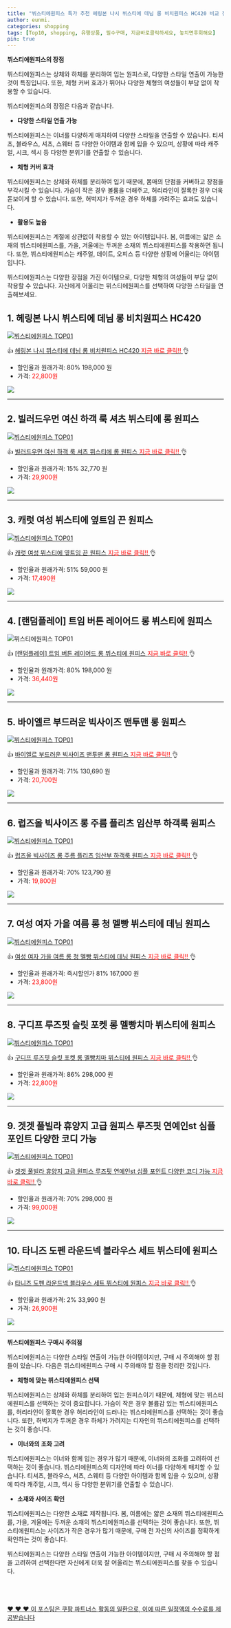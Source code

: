 ```yaml
---
title: "뷔스티에원피스 특가 추천 헤링본 나시 뷔스티에 데님 롱 비치원피스 HC420 비교 장점"
author: eunmi.
categories: shopping
tags: [Top10, shopping, 유행상품, 필수구매, 지금바로클릭하세요, 놓치면후회해요]
pin: true
---
```

**뷔스티에원피스의 장점**

뷔스티에원피스는 상체와 하체를 분리하여 입는 원피스로, 다양한 스타일 연출이 가능한 것이 특징입니다. 또한, 체형 커버 효과가 뛰어나 다양한 체형의 여성들이 부담 없이 착용할 수 있습니다.

뷔스티에원피스의 장점은 다음과 같습니다.

* **다양한 스타일 연출 가능**

뷔스티에원피스는 이너를 다양하게 매치하여 다양한 스타일을 연출할 수 있습니다. 티셔츠, 블라우스, 셔츠, 스웨터 등 다양한 아이템과 함께 입을 수 있으며, 상황에 따라 캐주얼, 시크, 섹시 등 다양한 분위기를 연출할 수 있습니다.

* **체형 커버 효과**

뷔스티에원피스는 상체와 하체를 분리하여 입기 때문에, 몸매의 단점을 커버하고 장점을 부각시킬 수 있습니다. 가슴이 작은 경우 볼륨을 더해주고, 허리라인이 잘록한 경우 더욱 돋보이게 할 수 있습니다. 또한, 허벅지가 두꺼운 경우 하체를 가려주는 효과도 있습니다.

* **활용도 높음**

뷔스티에원피스는 계절에 상관없이 착용할 수 있는 아이템입니다. 봄, 여름에는 얇은 소재의 뷔스티에원피스를, 가을, 겨울에는 두꺼운 소재의 뷔스티에원피스를 착용하면 됩니다. 또한, 뷔스티에원피스는 캐주얼, 데이트, 오피스 등 다양한 상황에 어울리는 아이템입니다.

뷔스티에원피스는 다양한 장점을 가진 아이템으로, 다양한 체형의 여성들이 부담 없이 착용할 수 있습니다. 자신에게 어울리는 뷔스티에원피스를 선택하여 다양한 스타일을 연출해보세요.

   

## 1. 헤링본 나시 뷔스티에 데님 롱 비치원피스 HC420

[![뷔스티에원피스 TOP01](https://thumbnail7.coupangcdn.com/thumbnails/remote/230x230ex/image/vendor_inventory/4a80/61861d6b818f35626b9c9f48de90804a99df13e224538c188710f7efe12c.jpg)](https://link.coupang.com/re/AFFSDP?lptag=AF3617701&subid=GithubCoopas&pageKey=5345779358&traceid=V0-153&itemId=7850542427&vendorItemId=71130087121)


👍 [헤링본 나시 뷔스티에 데님 롱 비치원피스 HC420 <font color=red> 지금 바로 클릭!! </font> ](https://link.coupang.com/re/AFFSDP?lptag=AF3617701&subid=GithubCoopas&pageKey=5345779358&traceid=V0-153&itemId=7850542427&vendorItemId=71130087121) 👌 


- 할인율과 원래가격: 80%  198,000   원
- 가격: <span style='color:red'>22,800원</span>

[![](/discount_price.png)](https://link.coupang.com/re/AFFSDP?lptag=AF3617701&subid=GithubCoopas&pageKey=5345779358&traceid=V0-153&itemId=7850542427&vendorItemId=71130087121)

---


   

## 2. 빌러드우먼 여신 하객 룩 셔츠 뷔스티에 롱 원피스

[![뷔스티에원피스 TOP01](https://thumbnail8.coupangcdn.com/thumbnails/remote/230x230ex/image/vendor_inventory/6e93/5b4689ccc4e1100c480f07ea48a7d24340156a641904b35d1211ae86c3c4.png)](https://link.coupang.com/re/AFFSDP?lptag=AF3617701&subid=GithubCoopas&pageKey=7562025448&traceid=V0-153&itemId=19924774578&vendorItemId=87024526889)


👍 [빌러드우먼 여신 하객 룩 셔츠 뷔스티에 롱 원피스 <font color=red> 지금 바로 클릭!! </font> ](https://link.coupang.com/re/AFFSDP?lptag=AF3617701&subid=GithubCoopas&pageKey=7562025448&traceid=V0-153&itemId=19924774578&vendorItemId=87024526889) 👌 


- 할인율과 원래가격: 15%  32,770   원
- 가격: <span style='color:red'>29,900원</span>

[![](/discount_price.png)](https://link.coupang.com/re/AFFSDP?lptag=AF3617701&subid=GithubCoopas&pageKey=7562025448&traceid=V0-153&itemId=19924774578&vendorItemId=87024526889)

---


   

## 3. 캐럿 여성 뷔스티에 옆트임 끈 원피스

[![뷔스티에원피스 TOP01](https://thumbnail8.coupangcdn.com/thumbnails/remote/230x230ex/image/retail/images/553674047352908-68d48670-da39-4165-ad2f-6ee08517c831.jpg)](https://link.coupang.com/re/AFFSDP?lptag=AF3617701&subid=GithubCoopas&pageKey=4699388261&traceid=V0-153&itemId=5916240254&vendorItemId=73214284906)


👍 [캐럿 여성 뷔스티에 옆트임 끈 원피스 <font color=red> 지금 바로 클릭!! </font> ](https://link.coupang.com/re/AFFSDP?lptag=AF3617701&subid=GithubCoopas&pageKey=4699388261&traceid=V0-153&itemId=5916240254&vendorItemId=73214284906) 👌 


- 할인율과 원래가격: 51%  59,000   원
- 가격: <span style='color:red'>17,490원</span>

[![](/discount_price.png)](https://link.coupang.com/re/AFFSDP?lptag=AF3617701&subid=GithubCoopas&pageKey=4699388261&traceid=V0-153&itemId=5916240254&vendorItemId=73214284906)

---


   

## 4. [랜덤플레이] 트임 버튼 레이어드 롱 뷔스티에 원피스

![뷔스티에원피스 TOP01](https://thumbnail8.coupangcdn.com/thumbnails/remote/230x230ex/image/vendor_inventory/a3a5/71523575c373fbc0009f843d3bbf1e182c79e04765b79b287b71aa2c89f7.JPG)


👍 [[랜덤플레이] 트임 버튼 레이어드 롱 뷔스티에 원피스 <font color=red> 지금 바로 클릭!! </font> ](https://link.coupang.com/re/AFFSDP?lptag=AF3617701&subid=GithubCoopas&pageKey=6827448818&traceid=V0-153&itemId=16199038258&vendorItemId=83393754296) 👌 


- 할인율과 원래가격: 80%  198,000   원
- 가격: <span style='color:red'>36,440원</span>

[![](/discount_price.png)](https://link.coupang.com/re/AFFSDP?lptag=AF3617701&subid=GithubCoopas&pageKey=6827448818&traceid=V0-153&itemId=16199038258&vendorItemId=83393754296)

---


   

## 5. 바이엘르 부드러운 빅사이즈 맨투맨 롱 원피스

[![뷔스티에원피스 TOP01](https://thumbnail9.coupangcdn.com/thumbnails/remote/230x230ex/image/vendor_inventory/52bc/5a5a402836a2a0bc81687753e4606f6cb3a0e30dfbfe72c442998c32b18a.jpg)](https://link.coupang.com/re/AFFSDP?lptag=AF3617701&subid=GithubCoopas&pageKey=6394834451&traceid=V0-153&itemId=13649131029&vendorItemId=83606457604)


👍 [바이엘르 부드러운 빅사이즈 맨투맨 롱 원피스 <font color=red> 지금 바로 클릭!! </font> ](https://link.coupang.com/re/AFFSDP?lptag=AF3617701&subid=GithubCoopas&pageKey=6394834451&traceid=V0-153&itemId=13649131029&vendorItemId=83606457604) 👌 


- 할인율과 원래가격: 71%  130,690   원
- 가격: <span style='color:red'>20,700원</span>

[![](/discount_price.png)](https://link.coupang.com/re/AFFSDP?lptag=AF3617701&subid=GithubCoopas&pageKey=6394834451&traceid=V0-153&itemId=13649131029&vendorItemId=83606457604)

---


   

## 6. 럽즈올 빅사이즈 롱 주름 플리츠 임산부 하객룩 원피스

[![뷔스티에원피스 TOP01](https://thumbnail10.coupangcdn.com/thumbnails/remote/230x230ex/image/vendor_inventory/b900/a77b9ab89ec80127aa6541110f3682336afb46acd126b17ad3ab9c6f25ef.jpg)](https://link.coupang.com/re/AFFSDP?lptag=AF3617701&subid=GithubCoopas&pageKey=7620166811&traceid=V0-153&itemId=20201223556&vendorItemId=87290473351)


👍 [럽즈올 빅사이즈 롱 주름 플리츠 임산부 하객룩 원피스 <font color=red> 지금 바로 클릭!! </font> ](https://link.coupang.com/re/AFFSDP?lptag=AF3617701&subid=GithubCoopas&pageKey=7620166811&traceid=V0-153&itemId=20201223556&vendorItemId=87290473351) 👌 


- 할인율과 원래가격: 70%  123,790   원
- 가격: <span style='color:red'>19,800원</span>

[![](/discount_price.png)](https://link.coupang.com/re/AFFSDP?lptag=AF3617701&subid=GithubCoopas&pageKey=7620166811&traceid=V0-153&itemId=20201223556&vendorItemId=87290473351)

---


   

## 7. 여성 여자 가을 여름 롱 청 멜빵 뷔스티에 데님 원피스

[![뷔스티에원피스 TOP01](https://thumbnail9.coupangcdn.com/thumbnails/remote/230x230ex/image/vendor_inventory/7572/393cf90d2213ad049823c8f41a6819834cc00c24c11f658f73ba384f1d53.jpg)](https://link.coupang.com/re/AFFSDP?lptag=AF3617701&subid=GithubCoopas&pageKey=7561175560&traceid=V0-153&itemId=19920369918&vendorItemId=87020088605)


👍 [여성 여자 가을 여름 롱 청 멜빵 뷔스티에 데님 원피스 <font color=red> 지금 바로 클릭!! </font> ](https://link.coupang.com/re/AFFSDP?lptag=AF3617701&subid=GithubCoopas&pageKey=7561175560&traceid=V0-153&itemId=19920369918&vendorItemId=87020088605) 👌 


- 할인율과 원래가격: 즉시할인가 81%  167,000   원
- 가격: <span style='color:red'>23,800원</span>

[![](/discount_price.png)](https://link.coupang.com/re/AFFSDP?lptag=AF3617701&subid=GithubCoopas&pageKey=7561175560&traceid=V0-153&itemId=19920369918&vendorItemId=87020088605)

---


   

## 8. 구디프 루즈핏 슬릿 포켓 롱 멜빵치마 뷔스티에 원피스

[![뷔스티에원피스 TOP01](https://thumbnail10.coupangcdn.com/thumbnails/remote/230x230ex/image/rs_quotation_api/yfgwokgc/aa84720be4444056845505a88c794957.jpg)](https://link.coupang.com/re/AFFSDP?lptag=AF3617701&subid=GithubCoopas&pageKey=7410707186&traceid=V0-153&itemId=19200538081&vendorItemId=86317897457)


👍 [구디프 루즈핏 슬릿 포켓 롱 멜빵치마 뷔스티에 원피스 <font color=red> 지금 바로 클릭!! </font> ](https://link.coupang.com/re/AFFSDP?lptag=AF3617701&subid=GithubCoopas&pageKey=7410707186&traceid=V0-153&itemId=19200538081&vendorItemId=86317897457) 👌 


- 할인율과 원래가격: 86%  298,000   원
- 가격: <span style='color:red'>22,800원</span>

[![](/discount_price.png)](https://link.coupang.com/re/AFFSDP?lptag=AF3617701&subid=GithubCoopas&pageKey=7410707186&traceid=V0-153&itemId=19200538081&vendorItemId=86317897457)

---


   

## 9. 겟겟 풀빌라 휴양지 고급 원피스 루즈핏 연예인st 심플 포인트 다양한 코디 가능

[![뷔스티에원피스 TOP01](https://thumbnail10.coupangcdn.com/thumbnails/remote/230x230ex/image/vendor_inventory/f771/b2a07195eceb93c02cc719a7c37869ff0e3ebb2ed9dbbb222516bb196e5b.png)](https://link.coupang.com/re/AFFSDP?lptag=AF3617701&subid=GithubCoopas&pageKey=7465313820&traceid=V0-153&itemId=19467765386&vendorItemId=86400721300)


👍 [겟겟 풀빌라 휴양지 고급 원피스 루즈핏 연예인st 심플 포인트 다양한 코디 가능 <font color=red> 지금 바로 클릭!! </font> ](https://link.coupang.com/re/AFFSDP?lptag=AF3617701&subid=GithubCoopas&pageKey=7465313820&traceid=V0-153&itemId=19467765386&vendorItemId=86400721300) 👌 


- 할인율과 원래가격: 70%  298,000   원
- 가격: <span style='color:red'>99,000원</span>

[![](/discount_price.png)](https://link.coupang.com/re/AFFSDP?lptag=AF3617701&subid=GithubCoopas&pageKey=7465313820&traceid=V0-153&itemId=19467765386&vendorItemId=86400721300)

---


   

## 10. 타니즈 도펜 라운드넥 블라우스 세트 뷔스티에 원피스

[![뷔스티에원피스 TOP01](https://thumbnail7.coupangcdn.com/thumbnails/remote/230x230ex/image/vendor_inventory/d5c8/3a7497710f2c24f777c50b11b7deee05167a8091bea86abd6b0286c19979.jpg)](https://link.coupang.com/re/AFFSDP?lptag=AF3617701&subid=GithubCoopas&pageKey=6067395523&traceid=V0-153&itemId=11185470380&vendorItemId=78486375063)


👍 [타니즈 도펜 라운드넥 블라우스 세트 뷔스티에 원피스 <font color=red> 지금 바로 클릭!! </font> ](https://link.coupang.com/re/AFFSDP?lptag=AF3617701&subid=GithubCoopas&pageKey=6067395523&traceid=V0-153&itemId=11185470380&vendorItemId=78486375063) 👌 


- 할인율과 원래가격: 2%  33,990   원
- 가격: <span style='color:red'>26,900원</span>

[![](/discount_price.png)](https://link.coupang.com/re/AFFSDP?lptag=AF3617701&subid=GithubCoopas&pageKey=6067395523&traceid=V0-153&itemId=11185470380&vendorItemId=78486375063)

---
**뷔스티에원피스 구매시 주의점**

뷔스티에원피스는 다양한 스타일 연출이 가능한 아이템이지만, 구매 시 주의해야 할 점들이 있습니다. 다음은 뷔스티에원피스 구매 시 주의해야 할 점을 정리한 것입니다.

* **체형에 맞는 뷔스티에원피스 선택**

뷔스티에원피스는 상체와 하체를 분리하여 입는 원피스이기 때문에, 체형에 맞는 뷔스티에원피스를 선택하는 것이 중요합니다. 가슴이 작은 경우 볼륨감 있는 뷔스티에원피스를, 허리라인이 잘록한 경우 허리라인이 드러나는 뷔스티에원피스를 선택하는 것이 좋습니다. 또한, 허벅지가 두꺼운 경우 하체가 가려지는 디자인의 뷔스티에원피스를 선택하는 것이 좋습니다.

* **이너와의 조화 고려**

뷔스티에원피스는 이너와 함께 입는 경우가 많기 때문에, 이너와의 조화를 고려하여 선택하는 것이 좋습니다. 뷔스티에원피스의 디자인에 따라 이너를 다양하게 매치할 수 있습니다. 티셔츠, 블라우스, 셔츠, 스웨터 등 다양한 아이템과 함께 입을 수 있으며, 상황에 따라 캐주얼, 시크, 섹시 등 다양한 분위기를 연출할 수 있습니다.

* **소재와 사이즈 확인**

뷔스티에원피스는 다양한 소재로 제작됩니다. 봄, 여름에는 얇은 소재의 뷔스티에원피스를, 가을, 겨울에는 두꺼운 소재의 뷔스티에원피스를 선택하는 것이 좋습니다. 또한, 뷔스티에원피스는 사이즈가 작은 경우가 많기 때문에, 구매 전 자신의 사이즈를 정확하게 확인하는 것이 좋습니다.

뷔스티에원피스는 다양한 스타일 연출이 가능한 아이템이지만, 구매 시 주의해야 할 점을 고려하여 선택한다면 자신에게 더욱 잘 어울리는 뷔스티에원피스를 찾을 수 있습니다.<br><br><br><br><br> [ ❤ ❤ ❤ 이 포스팅은 쿠팡 파트너스 활동의 일환으로, 이에 따른 일정액의 수수료를 제공받습니다](https://link.coupang.com/a/bcEFyh)